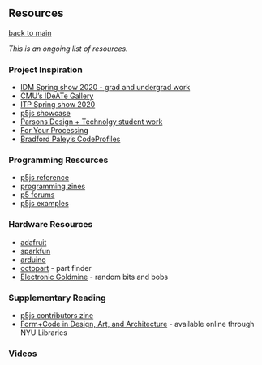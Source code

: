 ## Resources

[back to main](index.md)

*This is an ongoing list of resources.*

### Project Inspiration

- [IDM Spring show 2020 - grad and undergrad work](http://idm.show/categories)
- [CMU’s IDeATe Gallery](http://ideate.xsead.cmu.edu/gallery/projects)
- [ITP Spring show 2020](https://itp.nyu.edu/shows/spring2020/projects/)
- [p5js showcase](https://p5js.org/showcase/)
- [Parsons Design + Technolgy student work](https://www.newschool.edu/parsons/mfa-design-technology-student-work/)
- [For Your Processing](https://fyprocessing.tumblr.com/)
- [Bradford Paley’s CodeProfiles](http://wbradfordpaley.com/live/#)

### Programming Resources

- [p5js reference](https://p5js.org/reference/)
- [programming zines](https://wizardzines.com/comics/)
- [p5 forums](https://discourse.processing.org/c/p5js/10)
- [p5js examples](https://p5js.org/examples/)

### Hardware Resources

- [adafruit](https://www.adafruit.com/)
- [sparkfun](https://www.sparkfun.com/)
- [arduino](https://www.arduino.cc/)
- [octopart](https://octopart.com/) - part finder
- [Electronic Goldmine](https://www.goldmine-elec-products.com/) - random bits and bobs

### Supplementary Reading

- [p5js contributors zine](https://contributors-zine.p5js.org/)
- [Form+Code in Design, Art, and Architecture](https://ebookcentral-proquest-com.proxy.library.nyu.edu/lib/nyulibrary-ebooks/detail.action?docID=3387346) - available online through NYU Libraries

### Videos

